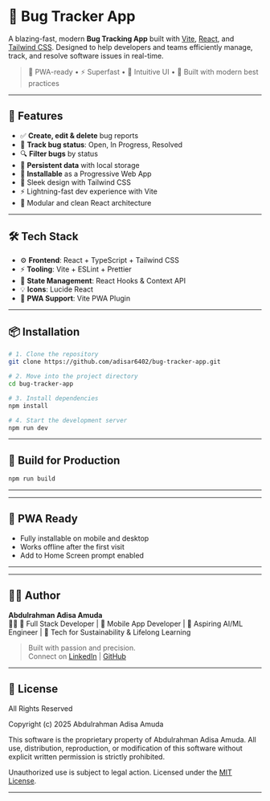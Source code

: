 # 🐞 Bug Tracker App

A blazing-fast, modern **Bug Tracking App** built with [Vite](https://vitejs.dev/), [React](https://reactjs.org/), and [Tailwind CSS](https://tailwindcss.com/). Designed to help developers and teams efficiently manage, track, and resolve software issues in real-time.

> 📱 PWA-ready • ⚡ Superfast • 🎯 Intuitive UI • 🧠 Built with modern best practices

---

## 🚀 Features

- ✅ **Create, edit & delete** bug reports
- 🎯 **Track bug status**: Open, In Progress, Resolved
- 🔍 **Filter bugs** by status
- 💾 **Persistent data** with local storage
- 📲 **Installable** as a Progressive Web App
- 🎨 Sleek design with Tailwind CSS
- ⚡ Lightning-fast dev experience with Vite
- 🧩 Modular and clean React architecture

---

## 🛠 Tech Stack

- ⚙️ **Frontend**: React + TypeScript + Tailwind CSS
- ⚡ **Tooling**: Vite + ESLint + Prettier
- 🧠 **State Management**: React Hooks & Context API
- 💡 **Icons**: Lucide React
- 🔧 **PWA Support**: Vite PWA Plugin

---

## 📦 Installation

```bash
# 1. Clone the repository
git clone https://github.com/adisar6402/bug-tracker-app.git

# 2. Move into the project directory
cd bug-tracker-app

# 3. Install dependencies
npm install

# 4. Start the development server
npm run dev
```

---

## 🔧 Build for Production

```bash
npm run build
```

---

---

## 📱 PWA Ready

- Fully installable on mobile and desktop
- Works offline after the first visit
- Add to Home Screen prompt enabled

---


---

## 🙋‍♂️ Author

**Abdulrahman Adisa Amuda**  
🧑‍💻 🔧 Full Stack Developer | 📱 Mobile App Developer | 🤖 Aspiring AI/ML Engineer | 🌱 Tech for Sustainability & Lifelong Learning

> Built with passion and precision.  
> Connect on [LinkedIn](https://www.linkedin.com/in/abdulrahmanadisa/) | [GitHub](https://github.com/adisar6402)

---

## 📃 License
All Rights Reserved

Copyright (c) 2025 Abdulrahman Adisa Amuda

This software is the proprietary property of Abdulrahman Adisa Amuda. All use, distribution, reproduction, or modification of this software without explicit written permission is strictly prohibited.

Unauthorized use is subject to legal action.
Licensed under the [MIT License](LICENSE).

---
